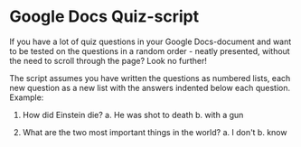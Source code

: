 Google Docs Quiz-script
=================================

If you have a lot of quiz questions in your Google Docs-document and want to be tested on the questions in a random order - neatly presented, without the need to scroll through the page? 
Look no further!

The script assumes you have written the questions as numbered lists, each new question as a new list with the answers indented below each question.
Example:

1. How did Einstein die?
  a. He was shot to death
  b. with a gun

2. What are the two most important things in the world?
  a. I don't
  b. know
